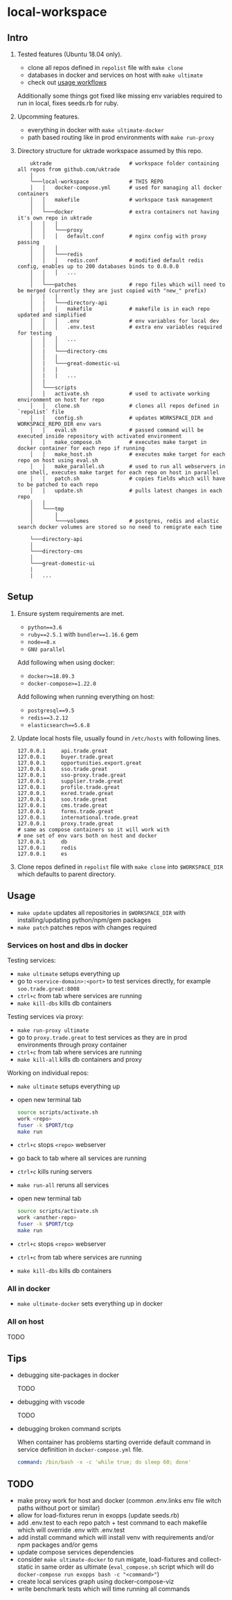 # local-workspace

## Intro

1. Tested features (Ubuntu 18.04 only).
    * clone all repos defined in `repolist` file with `make clone`
    * databases in docker and services on host with `make ultimate`
    * check out [usage workflows](#usage)

    Additionally some things got fixed like missing env variables required to run in local, fixes seeds.rb for ruby.

2. Upcomming features.

    * everything in docker with `make ultimate-docker`
    * path based routing like in prod environments with `make run-proxy`

3. Directory structure for uktrade workspace assumed by this repo.

    ```text
        uktrade                         # workspace folder containing all repos from github.com/uktrade
        │
        └───local-workspace             # THIS REPO
        │   │   docker-compose.yml      # used for managing all docker containers
        │   │   makefile                # workspace task management
        │   │
        │   └───docker                  # extra containers not having it's own repo in uktrade
        │   │   │
        │   │   └───proxy
        │   │   │   default.conf        # nginx config with proxy passing
        │   │   │
        │   │   └───redis
        │   │   │   redis.conf          # modified default redis config, enables up to 200 databases binds to 0.0.0.0
        │   │   │   ...
        │   │
        │   └───patches                 # repo files which will need to be merged (currently they are just copied with "new_" prefix)
        │   │   │
        │   |   └───directory-api
        │   │   │   makefile            # makefile is in each repo updated and simplified
        │   │   │   .env                # env variables for local dev
        │   │   │   .env.test           # extra env variables required for testing
        │   │   │   ...
        │   │   │
        │   |   └───directory-cms
        │   │   │
        │   |   └───great-domestic-ui
        │   |   |
        │   |   |   ...
        │   |
        │   └───scripts
        │   │   activate.sh             # used to activate working environment on host for repo
        │   │   clone.sh                # clones all repos defined in `repolist` file
        │   │   config.sh               # updates WORKSPACE_DIR and WORKSPACE_REPO_DIR env vars
        │   │   eval.sh                 # passed command will be executed inside repository with activated environment
        │   │   make_compose.sh         # executes make target in docker container for each repo if running
        │   │   make_host.sh            # executes make target for each repo on host using eval.sh
        │   │   make_parallel.sh        # used to run all webservers in one shell, executes make target for each repo on host in parallel
        │   │   patch.sh                # copies fields which will have to be patched to each repo
        │   │   update.sh               # pulls latest changes in each repo
        │   |
        │   └───tmp
        │       |
        │       └───volumes             # postgres, redis and elastic search docker volumes are stored so no need to remigrate each time

        └───directory-api
        │
        └───directory-cms
        │
        └───great-domestic-ui
        |
        |   ...
    ```

## Setup

1. Ensure system requirements are met.
    * `python==3.6`
    * `ruby==2.5.1` with `bundler==1.16.6` gem
    * `node==8.x`
    * `GNU parallel`

    Add following when using docker:
    * `docker>=18.09.3`
    * `docker-compose>=1.22.0`

    Add following when running everything on host:
    * `postgresql==9.5`
    * `redis==3.2.12`
    * `elasticsearch==5.6.8`

2. Update local hosts file, usually found in `/etc/hosts` with following lines.

    ```Text
    127.0.0.1     api.trade.great
    127.0.0.1     buyer.trade.great
    127.0.0.1     opportunities.export.great
    127.0.0.1     sso.trade.great
    127.0.0.1     sso-proxy.trade.great
    127.0.0.1     supplier.trade.great
    127.0.0.1     profile.trade.great
    127.0.0.1     exred.trade.great
    127.0.0.1     soo.trade.great
    127.0.0.1     cms.trade.great
    127.0.0.1     forms.trade.great
    127.0.0.1     international.trade.great
    127.0.0.1     proxy.trade.great
    # same as compose containers so it will work with
    # one set of env vars both on host and docker
    127.0.0.1     db
    127.0.0.1     redis
    127.0.0.1     es
    ```

3. Clone repos defined in `repolist` file with `make clone` into `$WORKSPACE_DIR` which defaults to parent directory.

## Usage

* `make update` updates all repositories in `$WORKSPACE_DIR` with installing/updating python/npm/gem packages
* `make patch` patches repos with changes required

### Services on host and dbs in docker

Testing services:

* `make ultimate` setups everything up
* go to `<service-domain>:<port>` to test services directly, for example `soo.trade.great:8008`
* `ctrl+c` from tab where services are running
* `make kill-dbs` kills db containers

Testing services via proxy:

* `make run-proxy ultimate`
* go to `proxy.trade.great` to test services as they are in prod environments through proxy container
* `ctrl+c` from tab where services are running
* `make kill-all` kills db containers and proxy

Working on individual repos:

* `make ultimate` setups everything up
* open new terminal tab

    ```bash
    source scripts/activate.sh
    work <repo>
    fuser -k $PORT/tcp
    make run
    ```

* `ctrl+c` stops `<repo>` webserver
* go back to tab where all services are running
* `ctrl+c` kills runing servers
* `make run-all` reruns all services
* open new terminal tab

    ```bash
    source scripts/activate.sh
    work <another-repo>
    fuser -k $PORT/tcp
    make run
    ```

* `ctrl+c` stops `<repo>` webserver
* `ctrl+c` from tab where services are running
* `make kill-dbs` kills db containers

### All in docker

* `make ultimate-docker` sets everything up in docker

### All on host

TODO

## Tips

* debugging site-packages in docker

    TODO

* debugging with vscode

    TODO

* debugging broken command scripts

    When container has problems starting override default command in service definition in `docker-compose.yml` file.

    ```yml
    command: /bin/bash -x -c 'while true; do sleep 60; done'
    ```

## TODO

* make proxy work for host and docker (common .env.links env file witch paths without port or similar)
* allow for load-fixtures rerun in exopps (update seeds.rb)
* add .env.test to each repo patch + test command to each makefile which will override .env with .env.test
* add install command which will install venv with requirements and/or npm packages and/or gems
* update compose services dependencies
* consider `make ultimate-docker` to run migate, load-fixtures and collect-static in same order as ultimate (`eval_compose.sh` script which will do `docker-compose run exopps bash -c "<command>"`)
* create local services graph using docker-compose-viz
* write benchmark tests which will time running all commands
